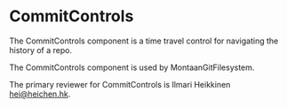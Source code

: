 # CommitControls

The CommitControls component is a time travel control for navigating the history of a repo.

The CommitControls component is used by MontaanGitFilesystem.

The primary reviewer for CommitControls is Ilmari Heikkinen <hei@heichen.hk>.

